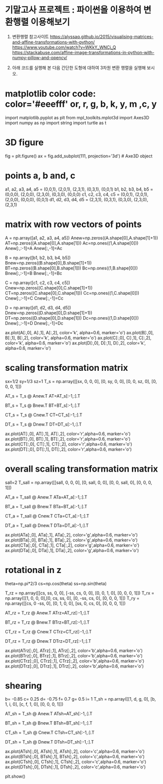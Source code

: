 # 기말고사 프로젝트 : 파이썬을 이용하여 변환행렬 이용해보기

1. 변환행렬 참고사이트
https://alyssaq.github.io/2015/visualising-matrices-and-affine-transformations-with-python/ 
https://www.youtube.com/watch?v=WKkY_WNCj_Q 
https://stackabuse.com/affine-image-transformations-in-python-with-numpy-pillow-and-opencv/ 

2. 아래 코드를 실행해 본 다음 간단한 도형에 대하여 3차원 변환 행렬을 실행해 보시오.
# matplotlib color code: color='#eeefff' or, r, g, b, k, y, m ,c, y

import matplotlib.pyplot as plt
from mpl_toolkits.mplot3d import Axes3D
import numpy as np
import string
import turtle as t

# 3D figure 
fig = plt.figure()
ax = fig.add_subplot(111, projection='3d') # Axe3D object

# points a, b and, c
a1, a2, a3, a4, a5 = (0,0,1), (2,0,1), (2,3,1), (0,3,1), (0,0,1)
b1, b2, b3, b4, b5 = (0,0,0), (2,0,0), (2,3,0), (0,3,0), (0,0,0)
c1, c2, c3, c4, c5 = (0,0,1), (2,0,1), (2,0,0), (0,0,0), (0,0,1)
d1, d2, d3, d4, d5 = (2,3,1), (0,3,1), (0,3,0), (2,3,0), (2,3,1)

# matrix with row vectors of points
A = np.array([a1, a2, a3, a4, a5])
Anew=np.zeros((A.shape[0],A.shape[1]+1))
AT=np.zeros((A.shape[0],A.shape[1]))
Ac=np.ones((1,A.shape[0]))
Anew[:,:-1]=A
Anew[:,-1]=Ac

B = np.array([b1, b2, b3, b4, b5])
Bnew=np.zeros((B.shape[0],B.shape[1]+1))
BT=np.zeros((B.shape[0],B.shape[1]))
Bc=np.ones((1,B.shape[0]))
Bnew[:,:-1]=B
Bnew[:,-1]=Bc

C = np.array([c1, c2, c3, c4, c5])
Cnew=np.zeros((C.shape[0],C.shape[1]+1))
CT=np.zeros((C.shape[0],C.shape[1]))
Cc=np.ones((1,C.shape[0]))
Cnew[:,:-1]=C
Cnew[:,-1]=Cc

D = np.array([d1, d2, d3, d4, d5])
Dnew=np.zeros((D.shape[0],D.shape[1]+1))
DT=np.zeros((D.shape[0],D.shape[1]))
Dc=np.ones((1,D.shape[0]))
Dnew[:,:-1]=D
Dnew[:,-1]=Dc

ax.plot(A[:,0], A[:,1], A[:,2], color='k', alpha=0.6, marker='o')
ax.plot(B[:,0], B[:,1], B[:,2], color='k', alpha=0.6, marker='o')
ax.plot(C[:,0], C[:,1], C[:,2], color='k', alpha=0.6, marker='o')
ax.plot(D[:,0], D[:,1], D[:,2], color='k', alpha=0.6, marker='o')


# scaling transformation matrix
sx=1/2
sy=1/3
sz=1
T_s = np.array([[sx, 0, 0, 0], [0, sy, 0, 0], [0, 0, sz, 0], [0, 0, 0, 1]])

AT_s = T_s @ Anew.T
AT=AT_s[:-1,:].T

BT_s = T_s @ Bnew.T
BT=BT_s[:-1,:].T

CT_s = T_s @ Cnew.T
CT=CT_s[:-1,:].T

DT_s = T_s @ Dnew.T
DT=DT_s[:-1,:].T


ax.plot(AT[:,0], AT[:,1], AT[:,2], color='r',alpha=0.6, marker='o')
ax.plot(BT[:,0], BT[:,1], BT[:,2], color='r',alpha=0.6, marker='o')
ax.plot(CT[:,0], CT[:,1], CT[:,2], color='r',alpha=0.6, marker='o')
ax.plot(DT[:,0], DT[:,1], DT[:,2], color='r',alpha=0.6, marker='o')


# overall scaling transformation matrix
sall=2
T_sall = np.array([[sall, 0, 0, 0], [0, sall, 0, 0], [0, 0, sall, 0], [0, 0, 0, 1]])

AT_a = T_sall @ Anew.T
ATa=AT_a[:-1,:].T

BT_a = T_sall @ Bnew.T
BTa=BT_a[:-1,:].T

CT_a = T_sall @ Cnew.T
CTa=CT_a[:-1,:].T

DT_a = T_sall @ Dnew.T
DTa=DT_a[:-1,:].T


ax.plot(ATa[:,0], ATa[:,1], ATa[:,2], color='g',alpha=0.6, marker='o')
ax.plot(BTa[:,0], BTa[:,1], BTa[:,2], color='g',alpha=0.6, marker='o')
ax.plot(CTa[:,0], CTa[:,1], CTa[:,2], color='g',alpha=0.6, marker='o')
ax.plot(DTa[:,0], DTa[:,1], DTa[:,2], color='g',alpha=0.6, marker='o')


# rotational in z
theta=np.pi*2/3
cs=np.cos(theta)
ss=np.sin(theta)

T_rz = np.array([[cs, ss, 0, 0], [-ss, cs, 0, 0], [0, 0, 1, 0], [0, 0, 0, 1]])
T_rx = np.array([[1, 0, 0, 0],[0, cs, ss, 0], [0, -ss, cs, 0], [0, 0, 0, 1]])
T_ry = np.array([[cs, 0 -ss, 0], [0, 1, 0, 0], [ss, 0, cs, 0], [0, 0, 0, 1]])

AT_rz = T_rz @ Anew.T
ATrz=AT_rz[:-1,:].T

BT_rz = T_rz @ Bnew.T
BTrz=BT_rz[:-1,:].T

CT_rz = T_rz @ Cnew.T
CTrz=CT_rz[:-1,:].T

DT_rz = T_rz @ Dnew.T
DTrz=DT_rz[:-1,:].T

ax.plot(ATrz[:,0], ATrz[:,1], ATrz[:,2], color='b',alpha=0.6, marker='o')
ax.plot(BTrz[:,0], BTrz[:,1], BTrz[:,2], color='b',alpha=0.6, marker='o')
ax.plot(CTrz[:,0], CTrz[:,1], CTrz[:,2], color='b',alpha=0.6, marker='o')
ax.plot(DTrz[:,0], DTrz[:,1], DTrz[:,2], color='b',alpha=0.6, marker='o')


# shearing
b= -0.85
c= 0.25
d= -0.75
f= 0.7
g= 0.5
i= 1
T_sh = np.array([[1, d, g, 0], [b, 1, i, 0], [c, f, 1, 0], [0, 0, 0, 1]])

AT_sh = T_sh @ Anew.T
ATsh=AT_sh[:-1,:].T

BT_sh = T_sh @ Bnew.T
BTsh=BT_sh[:-1,:].T

CT_sh = T_sh @ Cnew.T
CTsh=CT_sh[:-1,:].T

DT_sh = T_sh @ Dnew.T
DTsh=DT_sh[:-1,:].T

ax.plot(ATsh[:,0], ATsh[:,1], ATsh[:,2], color='c',alpha=0.6, marker='o')
ax.plot(BTsh[:,0], BTsh[:,1], BTsh[:,2], color='c',alpha=0.6, marker='o')
ax.plot(CTsh[:,0], CTsh[:,1], CTsh[:,2], color='c',alpha=0.6, marker='o')
ax.plot(DTsh[:,0], DTsh[:,1], DTsh[:,2], color='c',alpha=0.6, marker='o')

plt.show()
